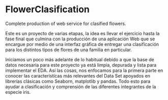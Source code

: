 # FlowerClasification
Complete production of web service for clasified flowers.

Este es un proyecto de varias etapas, la idea es llevar el ejercicio hasta la fase final que culmina con la producción de una aplicación Web que se encargue por medio de una interfaz gráfica de entregar una clasificación para los distintos tipos de flores de una familia en particular.

Iniciamos un poco más adelante de lo habitual debido a que la base de datos necesaria para este proyecto ya está limpia, depurada y lista para implementar el EDA. Así las cosas, nos enfocamos para la primera parte en conocer las características más relevantes del Data Set apoyados en librerías clásicas como Seaborn, matplotlib y pandas. Todo esto para ayudar a clasificación y comprensión de las diferentes integrantes de la especie iris.


